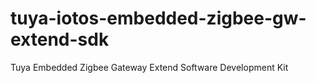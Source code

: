 # tuya-iotos-embedded-zigbee-gw-extend-sdk
Tuya Embedded Zigbee Gateway Extend Software Development Kit
